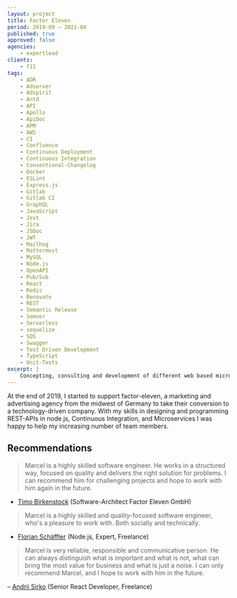 ```yaml
---
layout: project
title: Factor Eleven
period: 2019-09 – 2021-04
published: true
approved: false
agencies:
    - expertlead
clients:
    - f11
tags:
    - ADR
    - Adserver
    - Adspirit
    - Antd
    - API
    - Apollo
    - ApiDoc
    - APM
    - AWS
    - CI
    - Confluence
    - Continuous Deployment
    - Continuous Integration
    - Conventional-Changelog
    - Docker
    - ESLint
    - Express.js
    - Gitlab
    - Gitlab CI
    - GraphQL
    - JavaScript
    - Jest
    - Jira
    - JSDoc
    - JWT
    - Mailhog
    - Mattermost
    - MySQL
    - Node.js
    - OpenAPI
    - Pub/Sub
    - React
    - Redis
    - Renovate
    - REST
    - Semantic Release
    - Semver
    - Serverless
    - sequelize
    - SQS
    - Swagger
    - Test Driven Development
    - TypeScript
    - Unit-Tests
excerpt: |
    Concepting, consulting and development of different web based microservices, libraries and APIs.
---
```

At the end of 2019, I started to support factor-eleven, a marketing and advertising agency from the midwest of Germany to take their conversion to a technology-driven company. With my skills in designing and programming REST-APIs in node.js, Continuous Integration, and Microservices I was happy to help my increasing number of team members.

## Recommendations

> Marcel is a highly skilled software engineer. He works in a structured way, focused on quality and delivers the right solution for problems. I can recommend him for challenging projects and hope to work with him again in the future.

- [Timo Birkenstock](https://www.linkedin.com/in/timo-birkenstock-b2385a72/) (Software-Architect Factor Eleven GmbH)

> Marcel is a highly skilled and quality-focused software engineer, who's a pleasure to work with. Both socially and technically.

- [Florian Schäffler](https://www.linkedin.com/in/fschaeffler/) (Node.js, Expert, Freelance)

> Marcel is very reliable, responsible and communicative person. He can always distinguish what is important and what is not, what can bring the most value for business and what is just a noise. I can only recommend Marcel, and I hope to work with him in the future.

– [Andrii Sirko](https://www.linkedin.com/in/andrii-sirko) (Senior React Developer, Freelance)
